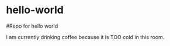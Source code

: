 # hello-world
#Repo for hello world

I am currently drinking coffee because it is TOO cold in this room.
